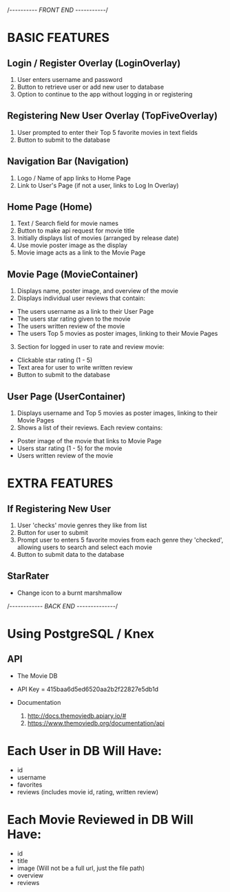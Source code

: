/_---------- FRONT END -----------_/

# BASIC FEATURES

## Login / Register Overlay (LoginOverlay)

1. User enters username and password
2. Button to retrieve user or add new user to database
3. Option to continue to the app without logging in or registering

## Registering New User Overlay (TopFiveOverlay)

1. User prompted to enter their Top 5 favorite movies in text fields
2. Button to submit to the database

## Navigation Bar (Navigation)

1. Logo / Name of app links to Home Page
2. Link to User's Page (if not a user, links to Log In Overlay)

## Home Page (Home)

1. Text / Search field for movie names
2. Button to make api request for movie title
3. Initially displays list of movies (arranged by release date)
4. Use movie poster image as the display
5. Movie image acts as a link to the Movie Page

## Movie Page (MovieContainer)

1. Displays name, poster image, and overview of the movie
2. Displays individual user reviews that contain:

  - The users username as a link to their User Page
  - The users star rating given to the movie
  - The users written review of the movie
  - The users Top 5 movies as poster images, linking to their Movie Pages

3. Section for logged in user to rate and review movie:

  - Clickable star rating (1 - 5)
  - Text area for user to write written review
  - Button to submit to the database

## User Page (UserContainer)

1. Displays username and Top 5 movies as poster images, linking to their Movie Pages
2. Shows a list of their reviews. Each review contains:

  - Poster image of the movie that links to Movie Page
  - Users star rating (1 - 5) for the movie
  - Users written review of the movie

# EXTRA FEATURES

## If Registering New User

1. User 'checks' movie genres they like from list
2. Button for user to submit
3. Prompt user to enters 5 favorite movies from each genre they 'checked', allowing users to search and select each movie
4. Button to submit data to the database

## StarRater

- Change icon to a burnt marshmallow

/_------------ BACK END --------------_/

# Using PostgreSQL / Knex

## API

- The Movie DB
- API Key = 415baa6d5ed6520aa2b2f22827e5db1d
- Documentation

  1. <http://docs.themoviedb.apiary.io/#>
  2. <https://www.themoviedb.org/documentation/api>

# Each User in DB Will Have:

- id
- username
- favorites
- reviews (includes movie id, rating, written review)

# Each Movie Reviewed in DB Will Have:

- id
- title
- image (Will not be a full url, just the file path)
- overview
- reviews
